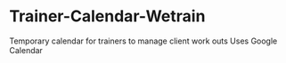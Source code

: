 # Trainer-Calendar-Wetrain
Temporary calendar for trainers to manage client work outs
Uses Google Calendar
